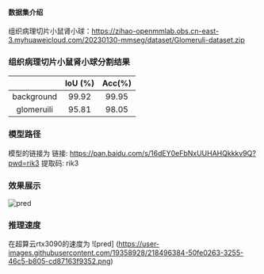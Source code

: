 #### 数据集介绍


组织病理切片小鼠肾小球：https://zihao-openmmlab.obs.cn-east-3.myhuaweicloud.com/20230130-mmseg/dataset/Glomeruli-dataset.zip



### 组织病理切片小鼠肾小球分割结果

|                |  IoU (%) |Acc(%)|
| :-----------------: |  :-------: | :-------: |
| background |   99.92   |99.95|
| glomeruili |   95.81   |98.05|


### 模型路径
模型的链接为 链接: https://pan.baidu.com/s/16dEY0eFbNxUUHAHQkkkv9Q?pwd=rik3 提取码: rik3 

### 效果展示
![pred](https://github.com/pranerd/ai_campus_hw/blob/master/homework03/base/base_pred.jpg)

### 推理速度
在超算云rtx3090的速度为
![pred] (https://user-images.githubusercontent.com/19358928/218496384-50fe0263-3255-46c5-b805-cd87163f9352.png)
